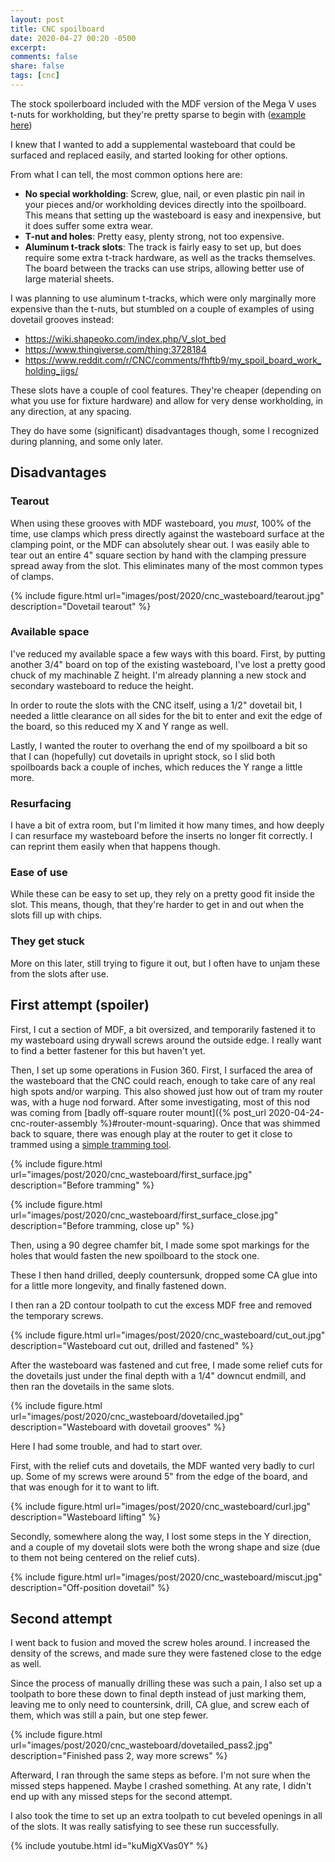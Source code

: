 ```yaml
---
layout: post
title: CNC spoilboard
date: 2020-04-27 00:20 -0500
excerpt:
comments: false
share: false
tags: [cnc]
---
```


The stock spoilerboard included with the MDF version of the Mega V uses t-nuts for workholding, but they're pretty sparse to begin with ([example here](/images/post/2020/cnc_assembly/assembled.jpg))

I knew that I wanted to add a supplemental wasteboard that could be surfaced and replaced easily, and started looking for other options.

From what I can tell, the most common options here are:

* **No special workholding**: Screw, glue, nail, or even plastic pin nail in your pieces and/or workholding devices directly into the spoilboard. This means that setting up the wasteboard is easy and inexpensive, but it does suffer some extra wear.
* **T-nut and holes**: Pretty easy, plenty strong, not too expensive.
* **Aluminum t-track slots**: The track is fairly easy to set up, but does require some extra t-track hardware, as well as the tracks themselves. The board between the tracks can use strips, allowing better use of large material sheets.

I was planning to use aluminum t-tracks, which were only marginally more expensive than the t-nuts, but stumbled on a couple of examples of using dovetail grooves instead:

* <https://wiki.shapeoko.com/index.php/V_slot_bed>
* <https://www.thingiverse.com/thing:3728184>
* <https://www.reddit.com/r/CNC/comments/fhftb9/my_spoil_board_work_holding_jigs/>

These slots have a couple of cool features. They're cheaper (depending on what you use for fixture hardware) and allow for very dense workholding, in any direction, at any spacing.

They do have some (significant) disadvantages though, some I recognized during planning, and some only later.

## Disadvantages

### Tearout

When using these grooves with MDF wasteboard, you _must_, 100% of the time, use clamps which press directly against the wasteboard surface at the clamping point, or the MDF can absolutely shear out.  I was easily able to tear out an entire 4" square section by hand with the clamping pressure spread away from the slot. This eliminates many of the most common types of clamps.

{% include figure.html url="images/post/2020/cnc_wasteboard/tearout.jpg" description="Dovetail tearout" %}

### Available space

I've reduced my available space a few ways with this board. First, by putting another 3/4" board on top of the existing wasteboard, I've lost a pretty good chuck of my machinable Z height. I'm already planning a new stock and secondary wasteboard to reduce the height.

In order to route the slots with the CNC itself, using a 1/2" dovetail bit, I needed a little clearance on all sides for the bit to enter and exit the edge of the board, so this reduced my X and Y range as well.

Lastly, I wanted the router to overhang the end of my spoilboard a bit so that I can (hopefully) cut dovetails in upright stock, so I slid both spoilboards back a couple of inches, which reduces the Y range a little more.

### Resurfacing

I have a bit of extra room, but I'm limited it how many times, and how deeply I can resurface my wasteboard before the inserts no longer fit correctly. I can reprint them easily when that happens though.

### Ease of use

While these can be easy to set up, they rely on a pretty good fit inside the slot. This means, though, that they're harder to get in and out when the slots fill up with chips.

### They get stuck

More on this later, still trying to figure it out, but I often have to unjam these from the slots after use.

## First attempt (spoiler)

First, I cut a section of MDF, a bit oversized, and temporarily fastened it to my wasteboard using drywall screws around the outside edge. I really want to find a better fastener for this but haven't yet.

Then, I set up some operations in Fusion 360. First, I surfaced the area of the wasteboard that the CNC could reach, enough to take care of any real high spots and/or warping. This also showed just how out of tram my router was, with a huge nod forward. After some investigating, most of this nod was coming from [badly off-square router mount]({% post_url 2020-04-24-cnc-router-assembly %}#router-mount-squaring). Once that was shimmed back to square, there was enough play at the router to get it close to trammed using a [simple tramming tool](https://www.youtube.com/watch?v=D6pfIoyhgTc).

{% include figure.html url="images/post/2020/cnc_wasteboard/first_surface.jpg" description="Before tramming" %}

{% include figure.html url="images/post/2020/cnc_wasteboard/first_surface_close.jpg" description="Before tramming, close up" %}

Then, using a 90 degree chamfer bit, I made some spot markings for the holes that would fasten the new spoilboard to the stock one.

These I then hand drilled, deeply countersunk, dropped some CA glue into for a little more longevity, and finally fastened down.

I then ran a 2D contour toolpath to cut the excess MDF free and removed the temporary screws.

{% include figure.html url="images/post/2020/cnc_wasteboard/cut_out.jpg" description="Wasteboard cut out, drilled and fastened" %}

After the wasteboard was fastened and cut free, I made some relief cuts for the dovetails just under the final depth with a 1/4" downcut endmill, and then ran the dovetails in the same slots.

{% include figure.html url="images/post/2020/cnc_wasteboard/dovetailed.jpg" description="Wasteboard with dovetail grooves" %}

Here I had some trouble, and had to start over.

First, with the relief cuts and dovetails, the MDF wanted very badly to curl up. Some of my screws were around 5" from the edge of the board, and that was enough for it to want to lift.

{% include figure.html url="images/post/2020/cnc_wasteboard/curl.jpg" description="Wasteboard lifting" %}

Secondly, somewhere along the way, I lost some steps in the Y direction, and a couple of my dovetail slots were both the wrong shape and size (due to them not being centered on the relief cuts).

{% include figure.html url="images/post/2020/cnc_wasteboard/miscut.jpg" description="Off-position dovetail" %}

## Second attempt

I went back to fusion and moved the screw holes around. I increased the density of the screws, and made sure they were fastened close to the edge as well.

Since the process of manually drilling these was such a pain, I also set up a toolpath to bore these down to final depth instead of just marking them, leaving me to only need to countersink, drill, CA glue, and screw each of them, which was still a pain, but one step fewer.

{% include figure.html url="images/post/2020/cnc_wasteboard/dovetailed_pass2.jpg" description="Finished pass 2, way more screws" %}

Afterward, I ran through the same steps as before. I'm not sure when the missed steps happened. Maybe I crashed something. At any rate, I didn't end up with any missed steps for the second attempt.

I also took the time to set up an extra toolpath to cut beveled openings in all of the slots. It was really satisfying to see these run successfully.

{% include youtube.html id="kuMigXVas0Y" %}

